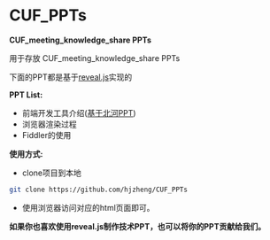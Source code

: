 CUF_PPTs
========

**CUF_meeting_knowledge_share PPTs**

用于存放 CUF_meeting_knowledge_share PPTs

下面的PPT都是基于[reveal.js][0]实现的

**PPT List:**

- 前端开发工具介绍([基于北河PPT][1])
- 浏览器渲染过程
- Fiddler的使用

**使用方式:**

- clone项目到本地
```bash
git clone https://github.com/hjzheng/CUF_PPTs
```
- 使用浏览器访问对应的html页面即可。

**如果你也喜欢使用reveal.js制作技术PPT，也可以将你的PPT贡献给我们。**

[0]:https://github.com/hakimel/reveal.js
[1]:https://github.com/hjzheng/bh-share-repo